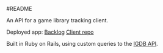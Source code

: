 #README

An API for a game library tracking client.  

Deployed app: [Backlog](https://lcurran.github.io/backlog-client/)
[Client repo](https://github.com/lcurran/backlog-client/settings)

Built in Ruby on Rails, using custom queries to the [IGDB API](https://www.igdb.com/).
